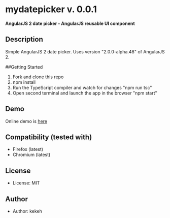 # mydatepicker v. 0.0.1

**AngularJS 2 date picker - AngularJS reusable UI component**

## Description
Simple AngularJS 2 date picker. Uses version "2.0.0-alpha.48" of AngularJS 2.

##Getting Started
1. Fork and clone this repo
2. npm install
3. Run the TypeScript compiler and watch for changes "npm run tsc"
4. Open second terminal and launch the app in the browser "npm start"

## Demo
Online demo is [here](http://kekeh.github.io/mydatepicker)

## Compatibility (tested with)
* Firefox (latest)
* Chromium (latest)

## License
* License: MIT

## Author
* Author: kekeh